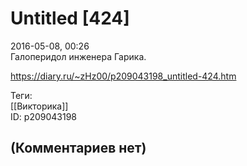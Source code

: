 Untitled [424]
==============

  
2016-05-08, 00:26  
 Галоперидол инженера Гарика.   
  
<https://diary.ru/~zHz00/p209043198_untitled-424.htm>  
  
Теги:  
[[Викторика]]  
ID: p209043198  


(Комментариев нет)
------------------
